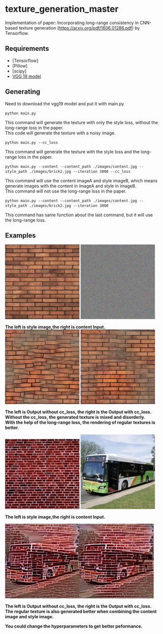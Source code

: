 # texture_generation_master

Implementation of paper: Incorporating long-range consistency in CNN-based texture generation (https://arxiv.org/pdf/1606.01286.pdf) by Tensorflow.

## Requirements
 - [Tensorflow]
 - [Pillow]
 - [scipy]
 - [VGG 19 model](https://drive.google.com/file/d/0B8QJdgMvQDrVU2cyZjFKU1RrLUU/view?usp=sharing)

## Generating
Need to download the vgg19 model and put it with main.py

```
python main.py
```
This command will generate the texture with only the style loss, without the long-range loss in the paper.<br/>
This code will generate the texture with a noisy image.

```
python main.py --cc_loss
```
This command will generate the texture with the style loss and the long-range loss in the paper.

```
python main.py --content --content_path ./images/content.jpg --style_path ./images/brick2.jpg --iteration 3000 --cc_loss
```
This command will use the content imageA and style imageB, which means generate images with the content in imageA and style in imageB.<br/>
This command will not use the long-range loss in the paper.

```
python main.py --content --content_path ./images/content.jpg --style_path ./images/brick2.jpg --iteration 3000
```
This command has same function about the last command, but it will use the long-range loss.

## Examples
<p>
<img src="https://github.com/ty625911724/texture_generation_master/blob/master/images/brick.jpg?raw=true" width="48%" title="style image"/>
<img src="https://github.com/ty625911724/texture_generation_master/blob/master/images/noisy.jpg?raw=true" width="48%"/><br/>

**The left is style image,the right is content Input.**<br/>
<img src="https://github.com/ty625911724/texture_generation_master/blob/master/images/results_style.png?raw=true" width="48%"/>
<img src="https://github.com/ty625911724/texture_generation_master/blob/master/images/results_cc.png?raw=true" width="48%"/><br/>

**The left is Output without cc_loss, the right is the Output with cc_loss.** <br/>
**Without the cc_loss, the generated texture is mixed and disorderly.**<br/>
**With the help of the long-range loss, the rendering of regular textures is better**.<br/>

<p>
<img src="https://github.com/ty625911724/texture_generation_master/blob/master/images/brick2.jpg?raw=true" width="48%" title="style image"/>
<img src="https://github.com/ty625911724/texture_generation_master/blob/master/images/content.jpg?raw=true" width="48%"/><br/>

**The left is style image,the right is content Input.**<br/>

<img src="https://github.com/ty625911724/texture_generation_master/blob/master/images/results_style_car.png?raw=true" width="48%"/><img src="https://github.com/ty625911724/texture_generation_master/blob/master/images/results_cc_car.png?raw=true" width="48%"/><br/>

**The left is Output without cc_loss, the right is the Output with cc_loss.** <br/>
**The regular texture is also generated better when combining the content image and style image.**<br/>

**You could change the hyperparameters to get better peformance.**
